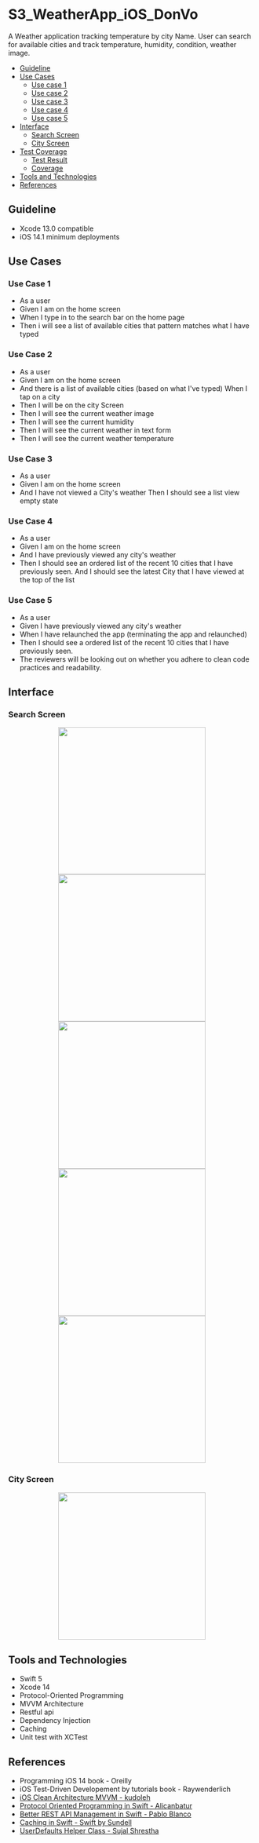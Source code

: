 # S3_WeatherApp_iOS_DonVo

A Weather application tracking temperature by city Name. User can search for available cities and track temperature, humidity, condition, weather image.

- [Guideline](#guideline)
- [Use Cases](#use-cases)
  * [Use case 1](#use-case1)
  * [Use case 2](#use-case2)
  * [Use case 3](#use-case3)
  * [Use case 4](#use-case4)
  * [Use case 5](#use-case5)
- [Interface](#interface)
  * [Search Screen](#search-screen)
  * [City Screen](#city-screen)
- [Test Coverage](#test-coverage)
  * [Test Result](#test-result)
  * [Coverage](#coverage)
- [Tools and Technologies](#tools-and-technologies)
- [References](#references)

## Guideline
- Xcode 13.0 compatible
- iOS 14.1 minimum deployments

## Use Cases
### Use Case 1
- As a user
- Given I am on the home screen
- When I type in to the search bar on the home page
- Then i will see a list of available cities that pattern matches what I have typed

### Use Case 2
- As a user
- Given I am on the home screen
- And there is a list of available cities (based on what I've typed) When I tap on a city
- Then I will be on the city Screen
- Then I will see the current weather image
- Then I will see the current humidity
- Then I will see the current weather in text form
- Then I will see the current weather temperature

### Use Case 3
- As a user
- Given I am on the home screen
- And I have not viewed a City's weather Then I should see a list view empty state

### Use Case 4
- As a user
- Given I am on the home screen
- And I have previously viewed any city's weather
- Then I should see an ordered list of the recent 10 cities that I have previously seen. And I should see the latest City that I have viewed at the top of the list

### Use Case 5
- As a user
- Given I have previously viewed any city's weather
- When I have relaunched the app (terminating the app and relaunched)
- Then I should see a ordered list of the recent 10 cities that I have previously seen.
- The reviewers will be looking out on whether you adhere to clean code practices and readability.

## Interface
### Search Screen
<p align="center">
 <img src="https://user-images.githubusercontent.com/43954674/210293886-6d04d388-c7bd-404e-8edc-f6e2a47f06f7.png" width="300">
 <img src="https://user-images.githubusercontent.com/43954674/210293871-41b76a12-73bd-473c-8ff2-e7397008042f.png" width="300">
 <img src="https://user-images.githubusercontent.com/43954674/210293909-3d01fb8e-47cf-4cbd-9e31-3195a0ec6c8b.png" width="300">
 <img src="https://user-images.githubusercontent.com/43954674/210293924-9189b3aa-3070-4d8d-8fa1-708e7655b746.png" width="300">
 <img src="https://user-images.githubusercontent.com/43954674/210293894-ab21ba7b-e3ab-4e62-8bec-f2b573ce6a3a.png" width="300">
</p>

### City Screen
<p align="center">
 <img src="https://user-images.githubusercontent.com/43954674/210294120-5f9635db-0bfe-4579-9f39-a8ec4a29f3b3.png" width="300">
</p>

## Tools and Technologies
- Swift 5
- Xcode 14
- Protocol-Oriented Programming
- MVVM Architecture
- Restful api
- Dependency Injection
- Caching
- Unit test with XCTest

## References
- Programming iOS 14 book - Oreilly
- iOS Test-Driven Developement by tutorials book - Raywenderlich
- [iOS Clean Architecture MVVM - kudoleh](https://github.com/kudoleh/iOS-Clean-Architecture-MVVM)
- [Protocol Oriented Programming in Swift - Alicanbatur](https://medium.com/nsistanbul/protocol-oriented-programming-in-swift-ad4a647daae2)
- [Better REST API Management in Swift - Pablo Blanco](https://medium.com/swlh/better-api-management-in-swift-c2c1ad6354be)
- [Caching in Swift - Swift by Sundell](https://www.swiftbysundell.com/articles/caching-in-swift/)
- [UserDefaults Helper Class - Sujal Shrestha](https://suj9763.medium.com/userdefaults-helper-class-an-easy-way-to-use-userdefaults-334d8da30073)


